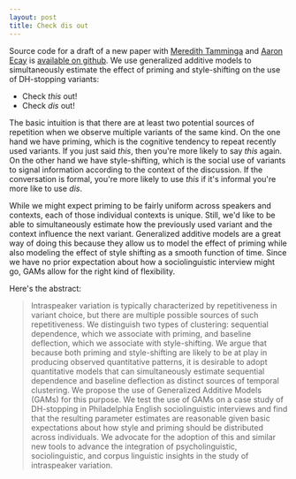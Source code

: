 ```yaml
---
layout: post
title: Check dis out
---
```


Source code for a draft of a new paper with [Meredith Tamminga](http://www.meredithtamminga.com) and [Aaron Ecay](http://aaronecay.com)
is [available on github](https://github.com/christopherahern/GAM-DH). We use generalized additive models to simultaneously
estimate the effect of priming and style-shifting on the use of DH-stopping variants: 

* Check *this* out! 
* Check *dis* out!
 
The basic intuition is that there are at least two potential sources of repetition when we observe multiple variants of the
same kind. On the one hand we have priming, which is the cognitive tendency to repeat recently used variants. If you just said *this*, 
then you're more likely to say *this* again. On the other hand we have style-shifting, which is the social use of variants
to signal information according to the context of the discussion. If the conversation is formal, you're more likely to  use *this* 
if it's informal you're more like to use *dis*.  

While we might expect priming to be fairly uniform across speakers and contexts, each of those individual contexts is unique. Still,
we'd like to be able to simultaneously estimate how the previously used variant and the context influence the next variant.
Generalized additive models are a great way of doing this because they allow us to model the effect of priming while also 
modeling the effect of style shifting as a smooth function of time. Since we have
no prior expectation about how a sociolinguistic interview might go, GAMs allow for the right kind of flexibility. 

Here's the abstract:

> Intraspeaker variation is typically characterized by repetitiveness in variant choice, but there are multiple possible sources of such repetitiveness. We distinguish two types of clustering: sequential dependence, which we associate with priming, and baseline deflection, which we associate with style-shifting. We argue that because both priming and style-shifting are likely to be at play in producing observed quantitative patterns, it is desirable to adopt quantitative models that can simultaneously estimate sequential dependence and baseline deflection as distinct sources of temporal clustering. We propose the use of Generalized Additive Models (GAMs) for this purpose. We test the use of GAMs on a case study of DH-stopping in Philadelphia English sociolinguistic interviews and find that the resulting parameter estimates are reasonable given basic expectations about how style and priming should be distributed across individuals. We advocate for the adoption of this and similar new tools to advance the integration of psycholinguistic, sociolinguistic, and corpus linguistic insights in the study of intraspeaker variation. 
  
